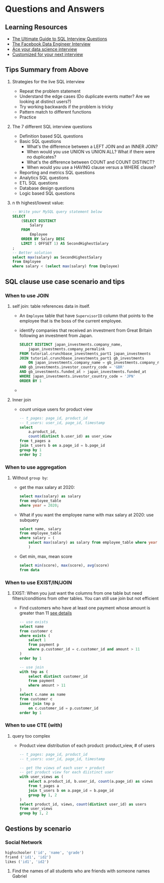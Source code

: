 # Questions and Answers

## Learning Resources

- [The Ultimate Guide to SQL Interview Questions](https://www.interviewquery.com/blog-sql-interview-questions/)
- [The Facebook Data Engineer Interview](https://towardsdatascience.com/the-facebook-data-engineer-interview-345235afaac0)
- [Ace your data science interview](https://www.interviewquery.com/)
- [Customized for your next interview](https://www.interviewquery.com/pricing)

## Tips Summary from Above

1. Strategies for the live SQL interview
    - Repeat the problem statement
    - Understand the edge cases (Do duplicate events matter? Are we looking at distinct users?)
    - Try working backwards if the problem is tricky
    - Pattern match to different functions
    - Practice
2. The 7 different SQL interview questions
    - Definition based SQL questions
    - Basic SQL questions
        - What's the difference between a LEFT JOIN and an INNER JOIN?
        - When would you use UNION vs UNION ALL? What if there were no duplicates?
        - What's the difference between COUNT and COUNT DISTINCT?
        - When would you use a HAVING clause versus a WHERE clause?
    - Reporting and metrics SQL questions
    - Analytics SQL questions
    - ETL SQL questions
    - Database design questions
    - Logic based SQL questions

3. n th highest/lowest value:

    ```SQL
    -- Write your MySQL query statement below
    SELECT
        (SELECT DISTINCT
            Salary
        FROM
            Employee
        ORDER BY Salary DESC
        LIMIT 1 OFFSET 1) AS SecondHighestSalary
    ;
    -- Better solution
    select max(salary) as SecondHighestSalary
    from Employee
    where salary < (select max(salary) from Employee)
    ```

## SQL clause use case scenario and tips

### When to use JOIN

1. self join: table references data in itself.

    - An `Employee` table that have `SupervisorID` column that points to the employee that is the boss of the current employee.
    - identify companies that received an investment from Great Britain following an investment from Japan.

        ```SQL
        SELECT DISTINCT japan_investments.company_name,
            japan_investments.company_permalink
        FROM tutorial.crunchbase_investments_part1 japan_investments
        JOIN tutorial.crunchbase_investments_part1 gb_investments
            ON japan_investments.company_name = gb_investments.company_name
        AND gb_investments.investor_country_code = 'GBR'
        AND gb_investments.funded_at > japan_investments.funded_at
        WHERE japan_investments.investor_country_code = 'JPN'
        ORDER BY 1
        ```

    -
2. Inner join
    - count unique users for product view

        ```SQL
        -- t_pages: page_id, product_id
        -- t_users: user_id, page_id, timestamp
        select 
            a.product_id,
            count(distinct b.user_id) as user_view
        from t_pages a
        join t_users b on a.page_id = b.page_id
        group by 1
        order by 2     
        ```

### When to use aggregation

1. Without `group by`:
    - get the max salary at 2020:

        ```SQL
        select max(salary) as salary 
        from employee_table 
        where year = 2020;
        ```

    - What if you want the employee name with max salary at 2020: use subquery

        ```SQL
        select name, salary 
        from employee_table
        where salary = (
            select max(salary) as salary from employee_table where year = 2020
            )
        ```

    - Get min, max, mean score

        ```SQL
        select min(score), max(score), avg(score)
        from data
        ```

### When to use EXIST/IN/JOIN

1. EXIST: When you just want the columns from one table but need filters/conditions from other tables. You can still use join but not efficient
    - Find customers who have at least one payment whose amount is greater than 11 [see details](https://www.postgresqltutorial.com/postgresql-exists/)

        ```SQL
        -- use exists
        select name
        from customer c
        where exists (
            select 1
            from payment p
            where p.customer_id = c.customer_id and amount > 11
        )
        order by 1

        -- use join
        with tmp as (
            select distinct customer_id
            from payment
            where amount > 11
        )
        select c.name as name
        from customer c
        inner join tmp p
            on c.customer_id = p.customer_id
        order by 1
        ```

### When to use CTE (with)

1. query too complex
    - Product view distribution of each product: product_view, # of users

        ```SQL
        -- t_pages: page_id, product_id
        -- t_users: user_id, page_id, timestamp

        -- get the views of each user + product
        -- get product view for each diistinct user
        with user_views as (
            select a.product_id, b.user_id, count(a.page_id) as views
            from t_pages a
            join t_users b on a.page_id = b.page_id
            group by 1, 2
        )
        select product_id, views, count(distinct user_id) as users
        from user_views
        group by 1, 2
        ```

## Qestions by scenario

### Social Network

```SQL
highschooler ('id', 'name', 'grade')
friend ('id1', 'id2')
likes ('id1', 'id2')
```

1. Find the names of all students who are friends with someone names Gabriel

    ```SQL
    
    ```
